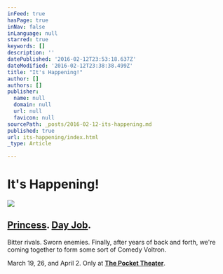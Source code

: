 ```yaml
---
inFeed: true
hasPage: true
inNav: false
inLanguage: null
starred: true
keywords: []
description: ''
datePublished: '2016-02-12T23:53:18.637Z'
dateModified: '2016-02-12T23:38:38.499Z'
title: "It's Happening!"
author: []
authors: []
publisher:
  name: null
  domain: null
  url: null
  favicon: null
sourcePath: _posts/2016-02-12-its-happening.md
published: true
url: its-happening/index.html
_type: Article

---
```

# It's Happening!
![](https://the-grid-user-content.s3-us-west-2.amazonaws.com/51c5359b-3a45-400c-b0ba-e10467081536.png)

## [Princess][0]. [Day Job][1]. 

Bitter rivals. Sworn enemies. Finally, after years of back and forth, we're coming together to form some sort of Comedy Voltron. 

March 19, 26, and April 2\. Only at **[The Pocket Theater][2]**. 

[0]: http://buttholemassage.com/
[1]: https://www.facebook.com/DayJobComedy
[2]: http://thepocket.org/see